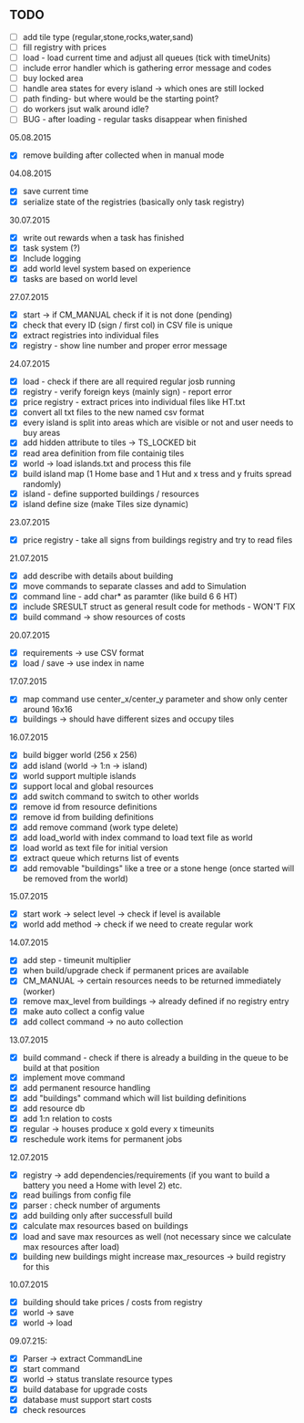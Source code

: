 TODO
------------------------------------------
- [ ] add tile type (regular,stone,rocks,water,sand)
- [ ] fill registry with prices
- [ ] load - load current time and adjust all queues (tick with timeUnits)
- [ ] include error handler which is gathering error message and codes
- [ ] buy locked area
- [ ] handle area states for every island -> which ones are still locked
- [ ] path finding- but where would be the starting point?
- [ ] do workers jsut walk around idle?
- [ ] BUG - after loading - regular tasks disappear when finished

05.08.2015
- [x] remove building after collected when in manual mode

04.08.2015
- [x] save current time
- [x] serialize state of the registries (basically only task registry)

30.07.2015
- [x] write out rewards when a task has finished
- [x] task system (?)
- [x] Include logging
- [x] add world level system based on experience
- [x] tasks are based on world level

27.07.2015
- [x] start -> if CM_MANUAL check if it is not done (pending)
- [x] check that every ID (sign / first col) in CSV file is unique
- [x] extract registries into individual files
- [x] registry - show line number and proper error message

24.07.2015
- [x] load - check if there are all required regular josb running
- [x] registry - verify foreign keys (mainly sign) - report error
- [x] price registry - extract prices into individual files like HT.txt
- [x] convert all txt files to the new named csv format
- [x] every island is split into areas which are visible or not and user needs to buy areas
- [x] add hidden attribute to tiles -> TS_LOCKED bit
- [x] read area definition from file containig tiles
- [x] world -> load islands.txt and process this file
- [x] build island map (1 Home base and 1 Hut and x tress and y fruits spread randomly)
- [x] island - define supported buildings / resources
- [x] island define size (make Tiles size dynamic)

23.07.2015
- [x] price registry - take all signs from buildings registry and try to read files

21.07.2015
- [x] add describe with details about building
- [x] move commands to separate classes and add to Simulation
- [x] command line - add char* as paramter (like build 6 6 HT)
- [x] include SRESULT struct as general result code for methods - WON'T FIX
- [x] build command -> show resources of costs

20.07.2015
- [x] requirements -> use CSV format
- [x] load / save -> use index in name

17.07.2015
- [x] map command use center_x/center_y parameter and show only center around 16x16
- [x] buildings -> should have different sizes and occupy tiles

16.07.2015
- [x] build bigger world (256 x 256)
- [x] add island (world -> 1:n -> island)
- [x] world support multiple islands
- [x] support local and global resources
- [x] add switch command to switch to other worlds
- [x] remove id from resource definitions
- [x] remove id from building definitions
- [x] add remove command (work type delete)
- [x] add load_world with index command to load text file as world
- [x] load world as text file for initial version
- [x] extract queue which returns list of events
- [x] add removable "buildings" like a tree or a stone henge (once started will be removed from the world)

15.07.2015
- [x] start work -> select level -> check if level is available
- [x] world add method -> check if we need to create regular work

14.07.2015
- [x] add step - timeunit multiplier
- [x] when build/upgrade check if permanent prices are available
- [x] CM_MANUAL -> certain resources needs to be returned immediately (worker)
- [x] remove max_level from buildings -> already defined if no registry entry
- [x] make auto collect a config value
- [x] add collect command -> no auto collection 

13.07.2015
- [x] build command - check if there is already a building in the queue to be build at that position
- [x] implement move command 
- [x] add permanent resource handling
- [x] add "buildings" command which will list building definitions
- [x] add resource db
- [x] add 1:n relation to costs
- [x] regular -> houses produce x gold every x timeunits
- [x] reschedule work items for permanent jobs

12.07.2015
- [x] registry -> add dependencies/requirements (if you want to build a battery you need a Home with level 2) etc.
- [x] read builings from config file
- [x] parser : check number of arguments
- [x] add building only after successfull build
- [x] calculate max resources based on buildings
- [x] load and save max resources as well (not necessary since we calculate max resources after load)
- [x] building new buildings might increase max_resources -> build registry for this

10.07.2015
- [x] building should take prices / costs from registry
- [x] world -> save
- [x] world -> load

09.07.215:
- [x] Parser -> extract CommandLine
- [x] start command
- [x] world -> status translate resource types
- [x] build database for upgrade costs
- [x] database must support start costs
- [x] check resources
